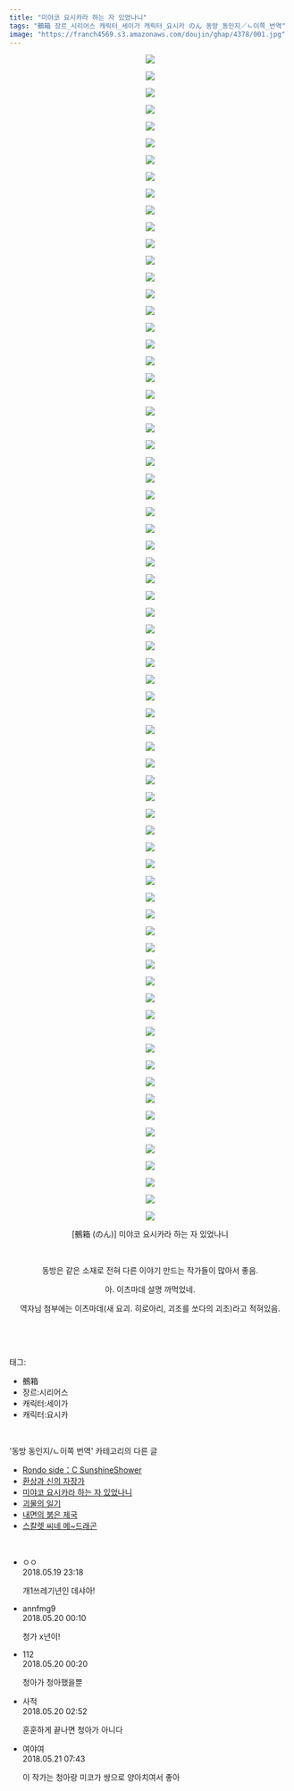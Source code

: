 ```yaml
---
title: "미야코 요시카라 하는 자 있었나니"
tags: "鵺箱 장르_시리어스 캐릭터_세이가 캐릭터_요시카 のん 동방_동인지／ㄴ이쪽_번역"
image: "https://franch4569.s3.amazonaws.com/doujin/ghap/4378/001.jpg"
---
```

<div class="article">
<p style="text-align: center; clear: none; float: none;"><img src="{{ site.imgserver2 }}/ghap/4378/001.jpg"/></p>
<p style="text-align: center; clear: none; float: none;"><img src="{{ site.imgserver2 }}/ghap/4378/002.jpg"/></p>
<p style="text-align: center; clear: none; float: none;"><img src="{{ site.imgserver2 }}/ghap/4378/003.jpg"/></p>
<p style="text-align: center; clear: none; float: none;"><img src="{{ site.imgserver2 }}/ghap/4378/004.jpg"/></p>
<p style="text-align: center; clear: none; float: none;"><img src="{{ site.imgserver2 }}/ghap/4378/005.jpg"/></p>
<p style="text-align: center; clear: none; float: none;"><img src="{{ site.imgserver2 }}/ghap/4378/006.jpg"/></p>
<p style="text-align: center; clear: none; float: none;"><img src="{{ site.imgserver2 }}/ghap/4378/007.jpg"/></p>
<p style="text-align: center; clear: none; float: none;"><img src="{{ site.imgserver2 }}/ghap/4378/008.jpg"/></p>
<p style="text-align: center; clear: none; float: none;"><img src="{{ site.imgserver2 }}/ghap/4378/009.jpg"/></p>
<p style="text-align: center; clear: none; float: none;"><img src="{{ site.imgserver2 }}/ghap/4378/010.jpg"/></p>
<p style="text-align: center; clear: none; float: none;"><img src="{{ site.imgserver2 }}/ghap/4378/011.jpg"/></p>
<p style="text-align: center; clear: none; float: none;"><img src="{{ site.imgserver2 }}/ghap/4378/012.jpg"/></p>
<p style="text-align: center; clear: none; float: none;"><img src="{{ site.imgserver2 }}/ghap/4378/013.jpg"/></p>
<p style="text-align: center; clear: none; float: none;"><img src="{{ site.imgserver2 }}/ghap/4378/014.jpg"/></p>
<p style="text-align: center; clear: none; float: none;"><img src="{{ site.imgserver2 }}/ghap/4378/015.jpg"/></p>
<p style="text-align: center; clear: none; float: none;"><img src="{{ site.imgserver2 }}/ghap/4378/016.jpg"/></p>
<p style="text-align: center; clear: none; float: none;"><img src="{{ site.imgserver2 }}/ghap/4378/017.jpg"/></p>
<p style="text-align: center; clear: none; float: none;"><img src="{{ site.imgserver2 }}/ghap/4378/018.jpg"/></p>
<p style="text-align: center; clear: none; float: none;"><img src="{{ site.imgserver2 }}/ghap/4378/019.jpg"/></p>
<p style="text-align: center; clear: none; float: none;"><img src="{{ site.imgserver2 }}/ghap/4378/020.jpg"/></p>
<p style="text-align: center; clear: none; float: none;"><img src="{{ site.imgserver2 }}/ghap/4378/021.jpg"/></p>
<p style="text-align: center; clear: none; float: none;"><img src="{{ site.imgserver2 }}/ghap/4378/022.jpg"/></p>
<p style="text-align: center; clear: none; float: none;"><img src="{{ site.imgserver2 }}/ghap/4378/023.jpg"/></p>
<p style="text-align: center; clear: none; float: none;"><img src="{{ site.imgserver2 }}/ghap/4378/024.jpg"/></p>
<p style="text-align: center; clear: none; float: none;"><img src="{{ site.imgserver2 }}/ghap/4378/025.jpg"/></p>
<p style="text-align: center; clear: none; float: none;"><img src="{{ site.imgserver2 }}/ghap/4378/026.jpg"/></p>
<p style="text-align: center; clear: none; float: none;"><img src="{{ site.imgserver2 }}/ghap/4378/027.jpg"/></p>
<p style="text-align: center; clear: none; float: none;"><img src="{{ site.imgserver2 }}/ghap/4378/028.jpg"/></p>
<p style="text-align: center; clear: none; float: none;"><img src="{{ site.imgserver2 }}/ghap/4378/029.jpg"/></p>
<p style="text-align: center; clear: none; float: none;"><img src="{{ site.imgserver2 }}/ghap/4378/030.jpg"/></p>
<p style="text-align: center; clear: none; float: none;"><img src="{{ site.imgserver2 }}/ghap/4378/031.jpg"/></p>
<p style="text-align: center; clear: none; float: none;"><img src="{{ site.imgserver2 }}/ghap/4378/032.jpg"/></p>
<p style="text-align: center; clear: none; float: none;"><img src="{{ site.imgserver2 }}/ghap/4378/033.jpg"/></p>
<p style="text-align: center; clear: none; float: none;"><img src="{{ site.imgserver2 }}/ghap/4378/034.jpg"/></p>
<p style="text-align: center; clear: none; float: none;"><img src="{{ site.imgserver2 }}/ghap/4378/035.jpg"/></p>
<p style="text-align: center; clear: none; float: none;"><img src="{{ site.imgserver2 }}/ghap/4378/036.jpg"/></p>
<p style="text-align: center; clear: none; float: none;"><img src="{{ site.imgserver2 }}/ghap/4378/037.jpg"/></p>
<p style="text-align: center; clear: none; float: none;"><img src="{{ site.imgserver2 }}/ghap/4378/038.jpg"/></p>
<p style="text-align: center; clear: none; float: none;"><img src="{{ site.imgserver2 }}/ghap/4378/039.jpg"/></p>
<p style="text-align: center; clear: none; float: none;"><img src="{{ site.imgserver2 }}/ghap/4378/040.jpg"/></p>
<p style="text-align: center; clear: none; float: none;"><img src="{{ site.imgserver2 }}/ghap/4378/041.jpg"/></p>
<p style="text-align: center; clear: none; float: none;"><img src="{{ site.imgserver2 }}/ghap/4378/042.jpg"/></p>
<p style="text-align: center; clear: none; float: none;"><img src="{{ site.imgserver2 }}/ghap/4378/043.jpg"/></p>
<p style="text-align: center; clear: none; float: none;"><img src="{{ site.imgserver2 }}/ghap/4378/044.jpg"/></p>
<p style="text-align: center; clear: none; float: none;"><img src="{{ site.imgserver2 }}/ghap/4378/045.jpg"/></p>
<p style="text-align: center; clear: none; float: none;"><img src="{{ site.imgserver2 }}/ghap/4378/046.jpg"/></p>
<p style="text-align: center; clear: none; float: none;"><img src="{{ site.imgserver2 }}/ghap/4378/047.jpg"/></p>
<p style="text-align: center; clear: none; float: none;"><img src="{{ site.imgserver2 }}/ghap/4378/048.jpg"/></p>
<p style="text-align: center; clear: none; float: none;"><img src="{{ site.imgserver2 }}/ghap/4378/049.jpg"/></p>
<p style="text-align: center; clear: none; float: none;"><img src="{{ site.imgserver2 }}/ghap/4378/050.jpg"/></p>
<p style="text-align: center; clear: none; float: none;"><img src="{{ site.imgserver2 }}/ghap/4378/051.jpg"/></p>
<p style="text-align: center; clear: none; float: none;"><img src="{{ site.imgserver2 }}/ghap/4378/052.jpg"/></p>
<p style="text-align: center; clear: none; float: none;"><img src="{{ site.imgserver2 }}/ghap/4378/053.jpg"/></p>
<p style="text-align: center; clear: none; float: none;"><img src="{{ site.imgserver2 }}/ghap/4378/054.jpg"/></p>
<p style="text-align: center; clear: none; float: none;"><img src="{{ site.imgserver2 }}/ghap/4378/055.jpg"/></p>
<p style="text-align: center; clear: none; float: none;"><img src="{{ site.imgserver2 }}/ghap/4378/056.jpg"/></p>
<p style="text-align: center; clear: none; float: none;"><img src="{{ site.imgserver2 }}/ghap/4378/057.jpg"/></p>
<p style="text-align: center; clear: none; float: none;"><img src="{{ site.imgserver2 }}/ghap/4378/058.jpg"/></p>
<p style="text-align: center; clear: none; float: none;"><img src="{{ site.imgserver2 }}/ghap/4378/059.jpg"/></p>
<p style="text-align: center; clear: none; float: none;"><img src="{{ site.imgserver2 }}/ghap/4378/060.jpg"/></p>
<p style="text-align: center; clear: none; float: none;"><img src="{{ site.imgserver2 }}/ghap/4378/061.jpg"/></p>
<p style="text-align: center; clear: none; float: none;"><img src="{{ site.imgserver2 }}/ghap/4378/062.jpg"/></p>
<p style="text-align: center; clear: none; float: none;"><img src="{{ site.imgserver2 }}/ghap/4378/063.jpg"/></p>
<p style="text-align: center; clear: none; float: none;"><img src="{{ site.imgserver2 }}/ghap/4378/064.jpg"/></p>
<p style="text-align: center; clear: none; float: none;"><img src="{{ site.imgserver2 }}/ghap/4378/065.jpg"/></p>
<p style="text-align: center; clear: none; float: none;"><img src="{{ site.imgserver2 }}/ghap/4378/066.jpg"/></p>
<p style="text-align: center; clear: none; float: none;"><img src="{{ site.imgserver2 }}/ghap/4378/067.jpg"/></p>
<p style="text-align: center; clear: none; float: none;"><img src="{{ site.imgserver2 }}/ghap/4378/068.jpg"/></p>
<p style="text-align: center; clear: none; float: none;"><img src="{{ site.imgserver2 }}/ghap/4378/069.jpg"/></p>
<p style="text-align: center; clear: none; float: none;"><img src="{{ site.imgserver2 }}/ghap/4378/070.jpg"/></p>
<p style="text-align: center; clear: none; float: none;">[鵺箱 (のん)] 미야코 요시카라 하는 자 있었나니</p>
<p style="text-align: center; clear: none; float: none;"><br/></p>
<p style="text-align: center; clear: none; float: none;">동방은 같은 소재로 전혀 다른 이야기 만드는 작가들이 많아서 좋음.</p>
<p style="text-align: center; clear: none; float: none;">아. 이츠마데 설명 까먹었네.</p>
<p style="text-align: center; clear: none; float: none;">역자님 첨부에는 이츠마데(새 요괴. 히로아리, 괴조를 쏘다의 괴조)라고 적혀있음.</p>
<p style="text-align: center; clear: none; float: none;"><br/></p>
</div><br/>
<div class="tagTrail">
<p>태그: </p>
<ul>
<li>鵺箱</li>
<li>장르:시리어스</li>
<li>캐릭터:세이가</li>
<li>캐릭터:요시카</li>
</ul>
</div><br/>
<div class="another">
<p>'동방 동인지/ㄴ이쪽 번역' 카테고리의 다른 글</p>
<ul>
<li><a href="/ghap_4382">Rondo side：C SunshineShower</a></li>
<li><a href="/ghap_4380">환상과 신의 자장가</a></li>
<li><a href="/ghap_4378">미야코 요시카라 하는 자 있었나니</a></li>
<li><a href="/ghap_4377">괴물의 일기</a></li>
<li><a href="/ghap_4369">내면의 붉은 제국</a></li>
<li><a href="/ghap_4355">스칼렛 씨네 메~드래곤</a></li>
</ul>
</div><br/>
<div class="cb_module cb_fluid">
<div class="cb_wrt cb_profile">
<div class="comment">
<ul>
<li class="cb_thumb_off" id="comment15258861">
<div class="cb_comment_area">
<div class="cb_info_area">
<div class="cb_section">
<span class="cb_nick_name">ㅇㅇ</span>
</div>
<div class="cb_section">
<span class="cb_date">2018.05.19 23:18 </span>
</div>
</div>
<div class="cb_dsc_comment">
<p class="cb_dsc">
											개1쓰레기년인 데샤아!
										</p>
</div>
</div></li>
<li class="cb_thumb_off" id="comment15258885">
<div class="cb_comment_area">
<div class="cb_info_area">
<div class="cb_section">
<span class="cb_nick_name">annfmg9</span>
</div>
<div class="cb_section">
<span class="cb_date">2018.05.20 00:10 </span>
</div>
</div>
<div class="cb_dsc_comment">
<p class="cb_dsc">
											청가 x년이!
										</p>
</div>
</div></li>
<li class="cb_thumb_off" id="comment15258887">
<div class="cb_comment_area">
<div class="cb_info_area">
<div class="cb_section">
<span class="cb_nick_name">112</span>
</div>
<div class="cb_section">
<span class="cb_date">2018.05.20 00:20 </span>
</div>
</div>
<div class="cb_dsc_comment">
<p class="cb_dsc">
											청아가 청아했을뿐
										</p>
</div>
</div></li>
<li class="cb_thumb_off" id="comment15258911">
<div class="cb_comment_area">
<div class="cb_info_area">
<div class="cb_section">
<span class="cb_nick_name">사적</span>
</div>
<div class="cb_section">
<span class="cb_date">2018.05.20 02:52 </span>
</div>
</div>
<div class="cb_dsc_comment">
<p class="cb_dsc">
											훈훈하게 끝나면 청아가 아니다
										</p>
</div>
</div></li>
<li class="cb_thumb_off" id="comment15259364">
<div class="cb_comment_area">
<div class="cb_info_area">
<div class="cb_section">
<span class="cb_nick_name">여야여</span>
</div>
<div class="cb_section">
<span class="cb_date">2018.05.21 07:43 </span>
</div>
</div>
<div class="cb_dsc_comment">
<p class="cb_dsc">
											이 작가는 청아랑 미코가 쌍으로 양아치여서 좋아
										</p>
</div>
</div></li>
</ul>
</div>
</div><!-- commentList close -->
</div><br/>

